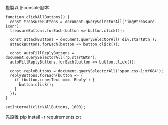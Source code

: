 複製以下console腳本

    function clickAllButtons() {
      const treasureButtons = document.querySelectorAll('img#treasure-icon');
      treasureButtons.forEach(button => button.click());
    
      const attackButtons = document.querySelectorAll('div.startBtn');
      attackButtons.forEach(button => button.click());
    
      const autoFillReplyButtons = document.querySelectorAll('p.startBtn');
      autoFillReplyButtons.forEach(button => button.click());
    
      const replyButtons = document.querySelectorAll('span.css-1jxf684');
      replyButtons.forEach(button => {
        if (button.innerText === 'Reply') {
          button.click();
        }
      });
    }
    
    setInterval(clickAllButtons, 1000); 

先設置
    pip install -r requirements.txt
